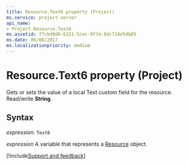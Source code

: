 ```yaml
---
title: Resource.Text6 property (Project)
ms.service: project-server
api_name:
- Project.Resource.Text6
ms.assetid: 77cbd0d6-6321-5cec-9f7e-8dc718e5db05
ms.date: 06/08/2017
ms.localizationpriority: medium
---
```



# Resource.Text6 property (Project)

Gets or sets the value of a local Text custom field for the resource. Read/write **String**.


## Syntax

_expression_. `Text6`

_expression_ A variable that represents a [Resource](./Project.Resource.md) object.

[!include[Support and feedback](~/includes/feedback-boilerplate.md)]